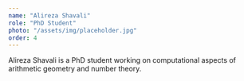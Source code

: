 ```yaml
---
name: "Alireza Shavali"
role: "PhD Student"
photo: "/assets/img/placeholder.jpg"
order: 4
---
```


Alireza Shavali is a PhD student working on computational aspects of arithmetic geometry and number theory. 